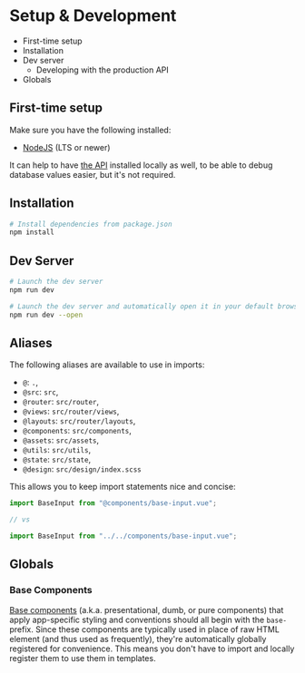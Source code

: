# Setup & Development

- First-time setup
- Installation
- Dev server
  - Developing with the production API
- Globals

## First-time setup

Make sure you have the following installed:

- [NodeJS](https://nodejs.org/en/) (LTS or newer)

It can help to have [the API](https://github.com/directus/api) installed locally as well, to be able to debug database values easier, but it's not required.

## Installation

```bash
# Install dependencies from package.json
npm install
```

## Dev Server

```bash
# Launch the dev server
npm run dev

# Launch the dev server and automatically open it in your default browser when ready
npm run dev --open
```

## Aliases

The following aliases are available to use in imports:

- `@`: `.`,
- `@src`: `src`,
- `@router`: `src/router`,
- `@views`: `src/router/views`,
- `@layouts`: `src/router/layouts`,
- `@components`: `src/components`,
- `@assets`: `src/assets`,
- `@utils`: `src/utils`,
- `@state`: `src/state`,
- `@design`: `src/design/index.scss`

This allows you to keep import statements nice and concise:

```js
import BaseInput from "@components/base-input.vue";

// vs

import BaseInput from "../../components/base-input.vue";
```

## Globals

### Base Components

[Base components](https://vuejs.org/v2/style-guide/#Base-component-names-strongly-recommended) (a.k.a. presentational, dumb, or pure components) that apply app-specific styling and conventions should all begin with the `base-` prefix. Since these components are typically used in place of raw HTML element (and thus used as frequently), they're automatically globally registered for convenience. This means you don't have to import and locally register them to use them in templates.

